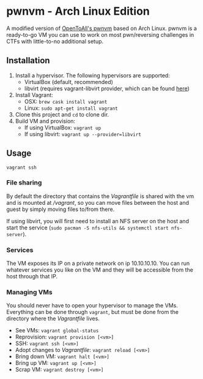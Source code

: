 # pwnvm - Arch Linux Edition
A modified version of [OpenToAll's pwnvm](https://github.com/OpenToAllCTF/pwnvm) based on Arch Linux. pwnvm is a ready-to-go VM you can use to work on most pwn/reversing challenges in CTFs with little-to-no additional setup.

## Installation
1. Install a hypervisor. The following hypervisors are supported:
   * VirtualBox (default, recommended)
   * libvirt (requires vagrant-libvirt provider, which can be found [here](https://github.com/vagrant-libvirt/vagrant-libvirt))
2. Install Vagrant:
   * OSX: `brew cask install vagrant`
   * Linux: `sudo apt-get install vagrant`
3. Clone this project and `cd` to clone dir.
4. Build VM and provision:
   * If using VirtualBox: `vagrant up`
   * If using libvirt: `vagrant up --provider=libvirt`

## Usage
`vagrant ssh`

### File sharing
By default the directory that contains the _Vagrantfile_ is shared with the vm and is mounted at _/vagrant_, so you can move files between the host and guest by simply moving files to/from there.

If using libvirt, you will first need to install an NFS server on the host and start the service (`sudo pacman -S nfs-utils && systemctl start nfs-server`).

### Services
The VM exposes its IP on a private network on ip 10.10.10.10. You can run whatever services you like on the VM and they will be accessible from the host through that IP.

### Managing VMs
You should never have to open your hypervisor to manage the VMs. Everything can be done through `vagrant`, but must be done from the directory where the _Vagrantfile_ lives.

* See VMs: `vagrant global-status`
* Reprovision: `vagrant provision [<vm>]`
* SSH: `vagrant ssh [<vm>]`
* Adopt changes to _Vagrantfile_: `vagrant reload [<vm>]`
* Bring down VM: `vagrant halt [<vm>]`
* Bring up VM: `vagrant up [<vm>]`
* Scrap VM: `vagrant destroy [<vm>]`
